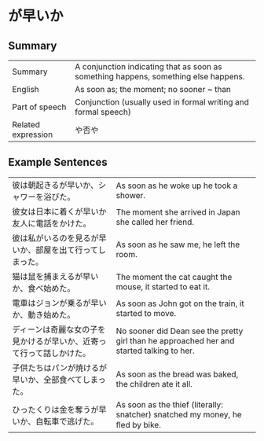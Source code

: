 # が早いか

## Summary

<table><tr>   <td>Summary</td>   <td>A conjunction indicating that as soon as something happens, something else happens.</td></tr><tr>   <td>English</td>   <td>As soon as; the moment; no sooner ~ than</td></tr><tr>   <td>Part of speech</td>   <td>Conjunction (usually used in formal writing and formal speech)</td></tr><tr>   <td>Related expression</td>   <td>や否や</td></tr></table>

## Example Sentences

<table><tr>   <td>彼は朝起きるが早いか、シャワーを浴びた。</td>   <td>As soon as he woke up he took a shower.</td></tr><tr>   <td>彼女は日本に着くが早いか友人に電話をかけた。</td>   <td>The moment she arrived in Japan she called her friend.</td></tr><tr>   <td>彼は私がいるのを見るが早いか、部屋を出て行ってしまった。</td>   <td>As soon as he saw me, he left the room.</td></tr><tr>   <td>猫は鼠を捕まえるが早いか、食べ始めた。</td>   <td>The moment the cat caught the mouse, it started to eat it.</td></tr><tr>   <td>電車はジョンが乗るが早いか、動き始めた。</td>   <td>As soon as John got on the train, it started to move.</td></tr><tr>   <td>ディーンは奇麗な女の子を見かけるが早いか、近寄って行って話しかけた。</td>   <td>No sooner did Dean see the pretty girl than he approached her and started talking to her.</td></tr><tr>   <td>子供たちはパンが焼けるが早いか、全部食べてしまった。</td>   <td>As soon as the bread was baked, the children ate it all.</td></tr><tr>   <td>ひったくりは金を奪うが早いか、自転車で逃げた。</td>   <td>As soon as the thief (literally: snatcher) snatched my money, he ﬂed by bike.</td></tr></table>

